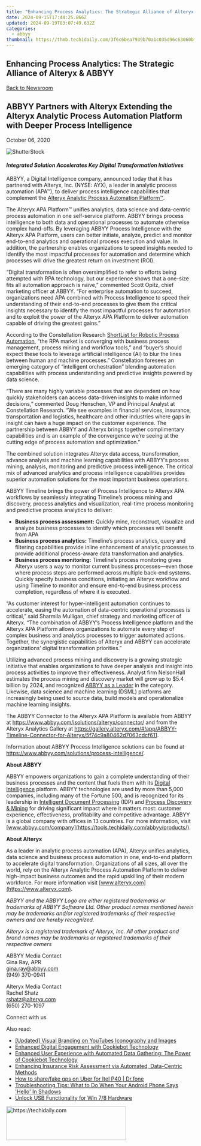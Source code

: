 ```yaml
---
title: "Enhancing Process Analytics: The Strategic Alliance of Alteryx & ABBYY"
date: 2024-09-15T17:44:25.866Z
updated: 2024-09-19T03:07:49.632Z
categories:
  - abbyy
thumbnail: https://thmb.techidaily.com/3f6c6bea7939b70a1c035d96c63060bf36a01be87fa819f994489367d6bd8b9a.jpg
---
```


## Enhancing Process Analytics: The Strategic Alliance of Alteryx & ABBYY

[Back to Newsroom](https://tools.techidaily.com/abbyy/products/)

## ABBYY Partners with Alteryx Extending the Alteryx Analytic Process Automation Platform with Deeper Process Intelligence

October 06, 2020

![ShutterStock](https://content.abbyy.com/-/media/project/abbyy/abbyy/branchtemplates/shutterstock_1272462163_1296-x-729.jpg?h=729&iar=0&w=1296)

#### _Integrated Solution Accelerates Key Digital Transformation Initiatives_

ABBYY, a Digital Intelligence company, announced today that it has partnered with Alteryx, Inc. (NYSE: AYX), a leader in analytic process automation (APA™), to deliver process intelligence capabilities that complement the [Alteryx Analytic Process Automation Platform™](https://www.alteryx.com/products/apa-platform).

The Alteryx APA Platform™ unifies analytics, data science and data-centric process automation in one self-service platform. ABBYY brings process intelligence to both data and operational processes to automate otherwise complex hand-offs. By leveraging ABBYY Process Intelligence with the Alteryx APA Platform, users can better initiate, analyze, predict and monitor end-to-end analytics and operational process execution and value. In addition, the partnership enables organizations to speed insights needed to identify the most impactful processes for automation and determine which processes will drive the greatest return on investment (ROI).

“Digital transformation is often oversimplified to refer to efforts being attempted with RPA technology, but our experience shows that a one-size fits all automation approach is naïve,” commented Scott Opitz, chief marketing officer at ABBYY. “For enterprise automation to succeed, organizations need APA combined with Process Intelligence to speed their understanding of their end-to-end processes to give them the critical insights necessary to identify the most impactful processes for automation and to exploit the power of the Alteryx APA Platform to deliver automation capable of driving the greatest gains.”

According to the Constellation Research [ShortList for Robotic Process Automation](https://www.constellationr.com/research/constellation-shortlist-robotic-process-automation-4), “the RPA market is converging with business process management, process mining and workflow tools,” and “buyer’s should expect these tools to leverage artificial intelligence (AI) to blur the lines between human and machine processes.” Constellation foresees an emerging category of “intelligent orchestration” blending automation capabilities with process understanding and predictive insights powered by data science.

“There are many highly variable processes that are dependent on how quickly stakeholders can access data-driven insights to make informed decisions,” commented Doug Henschen, VP and Principal Analyst at Constellation Research. “We see examples in financial services, insurance, transportation and logistics, healthcare and other industries where gaps in insight can have a huge impact on the customer experience. The partnership between ABBYY and Alteryx brings together complimentary capabilities and is an example of the convergence we’re seeing at the cutting edge of process automation and optimization.”

The combined solution integrates Alteryx data access, transformation, advance analysis and machine learning capabilities with ABBYY’s process mining, analysis, monitoring and predictive process intelligence. The critical mix of advanced analytics and process intelligence capabilities provides superior automation solutions for the most important business operations.

ABBYY Timeline brings the power of Process Intelligence to Alteryx APA workflows by seamlessly integrating Timeline’s process mining and discovery, process analytics and visualization, real-time process monitoring and predictive process analytics to deliver: 

* **Business process assessment:** Quickly mine, reconstruct, visualize and analyze business processes to identify which processes will benefit from APA
* **Business process analytics:** Timeline’s process analytics, query and filtering capabilities provide inline enhancement of analytic processes to provide additional process-aware data transformation and analytics.
* **Business process monitoring:** Timeline’s process monitoring gives Alteryx users a way to monitor current business processes—even those where process steps are performed across multiple back-end systems. Quickly specify business conditions, initiating an Alteryx workflow and using Timeline to monitor and ensure end-to-end business process completion, regardless of where it is executed.

“As customer interest for hyper-intelligent automation continues to accelerate, easing the automation of data-centric operational processes is critical,” said Sharmila Mulligan, chief strategy and marketing officer of Alteryx. “The combination of ABBYY’s Process Intelligence platform and the Alteryx APA Platform allows organizations to automate every step of complex business and analytics processes to trigger automated actions. Together, the synergistic capabilities of Alteryx and ABBYY can accelerate organizations’ digital transformation priorities.”

Utilizing advanced process mining and discovery is a growing strategic initiative that enables organizations to have deeper analysis and insight into process activities to improve their effectiveness. Analyst firm NelsonHall estimates the process mining and discovery market will grow up to $5.4 billion by 2024, and recognized [ABBYY as a Leader](https://tools.techidaily.com/abbyy/products/) in the category. Likewise, data science and machine learning (DSML) platforms are increasingly being used to source data, build models and operationalize machine learning insights.

The ABBYY Connector to the Alteryx APA Platform is available from ABBYY at <https://www.abbyy.com/isolutions/alteryx/connector/> and from the Alteryx Analytics Gallery at <https://gallery.alteryx.com/#!app/ABBYY-Timeline-Connector-for-Alteryx/5f74c9a80462d7063cdcf611>.

Information about ABBYY Process Intelligence solutions can be found at <https://www.abbyy.com/solutions/process-intelligence/>.

**About ABBYY**

ABBYY empowers organizations to gain a complete understanding of their business processes and the content that fuels them with its [Digital Intelligence](https://tools.techidaily.com/abbyy/products/) platform. ABBYY technologies are used by more than 5,000 companies, including many of the Fortune 500, and is recognized for its leadership in [Intelligent Document Processing](https://tools.techidaily.com/abbyy/products/) (IDP) and [Process Discovery & Mining](https://tools.techidaily.com/abbyy/products/) for driving significant impact where it matters most: customer experience, effectiveness, profitability and competitive advantage. ABBYY is a global company with offices in 13 countries. For more information, visit [www.abbyy.com/company](https://tools.techidaily.com/abbyy/products/).

**About Alteryx**

As a leader in analytic process automation (APA), Alteryx unifies analytics, data science and business process automation in one, end-to-end platform to accelerate digital transformation. Organizations of all sizes, all over the world, rely on the Alteryx Analytic Process Automation Platform to deliver high-impact business outcomes and the rapid upskilling of their modern workforce. For more information visit [www.alteryx.com](https://www.alteryx.com).

_ABBYY and the ABBYY Logo are either registered trademarks or trademarks of ABBYY Software Ltd. Other product names mentioned herein may be trademarks and/or registered trademarks of their respective owners and are hereby recognized._

_Alteryx is a registered trademark of Alteryx, Inc. All other product and brand names may be trademarks or registered trademarks of their respective owners_

ABBYY Media Contact  
Gina Ray, APR  
[gina.ray@abbyy.com](https://tools.techidaily.com/abbyy/products/)  
(949) 370-0941

Alteryx Media Contact  
Rachel Shatz  
[rshatz@alteryx.com](https://tools.techidaily.com/abbyy/products/)  
(650) 270-1097

Connect with us

<ins class="adsbygoogle"
     style="display:block"
     data-ad-format="autorelaxed"
     data-ad-client="ca-pub-7571918770474297"
     data-ad-slot="1223367746"></ins>

<ins class="adsbygoogle"
     style="display:block"
     data-ad-client="ca-pub-7571918770474297"
     data-ad-slot="8358498916"
     data-ad-format="auto"
     data-full-width-responsive="true"></ins>

<span class="atpl-alsoreadstyle">Also read:</span>
<div><ul>
<li><a href="https://facebook-video-share.techidaily.com/updated-visual-branding-on-youtubes-iconography-and-images/"><u>[Updated] Visual Branding on YouTubes Iconography and Images</u></a></li>
<li><a href="https://solve-popular.techidaily.com/enhanced-digital-engagement-with-cookiebot-technology/"><u>Enhanced Digital Engagement with Cookiebot Technology</u></a></li>
<li><a href="https://solve-popular.techidaily.com/enhanced-user-experience-with-automated-data-gathering-the-power-of-cookiebot-technology/"><u>Enhanced User Experience with Automated Data Gathering: The Power of Cookiebot Technology</u></a></li>
<li><a href="https://solve-popular.techidaily.com/enhancing-insurance-risk-assessment-via-automated-data-centric-methods/"><u>Enhancing Insurance Risk Assessment via Automated, Data-Centric Methods</u></a></li>
<li><a href="https://fake-location.techidaily.com/how-to-sharefake-gps-on-uber-for-itel-p40-drfone-by-drfone-virtual-android/"><u>How to share/fake gps on Uber for Itel P40 | Dr.fone</u></a></li>
<li><a href="https://tech-renaissance.techidaily.com/troubleshooting-tips-what-to-do-when-your-android-phone-says-hello-in-shadows/"><u>Troubleshooting Tips: What to Do When Your Android Phone Says 'Hello' In Shadows</u></a></li>
<li><a href="https://driver-error.techidaily.com/unlock-usb-functionality-for-win-78-hardware/"><u>Unlock USB Functionality for Win 7/8 Hardware</u></a></li>
</ul></div>

<!-- affiliate ads begin -->
<a href="https://bluettius.sjv.io/c/5597632/2139121/17108" target="_top" id="2139121">
  <img src="//a.impactradius-go.com/display-ad/17108-2139121" border="0" alt="https://techidaily.com" width="320" height="90"/>
</a>
<img height="0" width="0" src="https://bluettius.sjv.io/i/5597632/2139121/17108" style="position:absolute;visibility:hidden;" border="0" />
<!-- affiliate ads end -->

